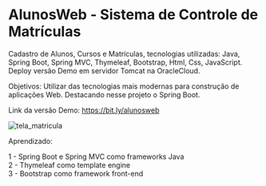 # AlunosWeb - Sistema de Controle de Matrículas 

Cadastro de Alunos, Cursos e Matrículas, tecnologias utilizadas: Java, Spring Boot, Spring MVC, Thymeleaf, Bootstrap, Html, Css, JavaScript.
Deploy versão Demo em servidor Tomcat na OracleCloud.

Objetivos: Utilizar das tecnologias mais modernas para construção de aplicações Web. Destacando nesse projeto o Spring Boot.

Link da versão Demo: https://bit.ly/alunosweb

![tela_matricula](https://user-images.githubusercontent.com/95452249/196016450-08ba7562-bf46-418d-8192-61132ab00faa.png)

Aprendizado:

1 - Spring Boot e Spring MVC como frameworks Java  
2 - Thymeleaf como template engine  
3 - Bootstrap como framework front-end
